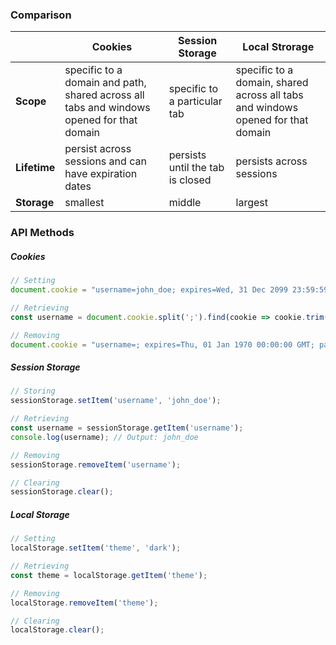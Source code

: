 ### Comparison

|              | **Cookies**                                                                              | **Session Storage**              | **Local Strorage**                                                              |
| ------------ | ---------------------------------------------------------------------------------------- | -------------------------------- | ------------------------------------------------------------------------------- |
| **Scope**    | specific to a domain and path, shared across all tabs and windows opened for that domain | specific to a particular tab     | specific to a domain, shared across all tabs and windows opened for that domain |
| **Lifetime** | persist across sessions and can have expiration dates                                    | persists until the tab is closed | persists across sessions                                                        |
| **Storage**  | smallest                                                                                 | middle                           | largest                                                                         | 

### API Methods

##### Cookies
```javascript
// Setting
document.cookie = "username=john_doe; expires=Wed, 31 Dec 2099 23:59:59 GMT; path=/";

// Retrieving
const username = document.cookie.split(';').find(cookie => cookie.trim().startsWith('username='));

// Removing
document.cookie = "username=; expires=Thu, 01 Jan 1970 00:00:00 GMT; path=/";
```

##### Session Storage
```javascript
// Storing
sessionStorage.setItem('username', 'john_doe');

// Retrieving
const username = sessionStorage.getItem('username');
console.log(username); // Output: john_doe

// Removing
sessionStorage.removeItem('username');

// Clearing
sessionStorage.clear();
```

##### Local Storage
```javascript
// Setting
localStorage.setItem('theme', 'dark');

// Retrieving
const theme = localStorage.getItem('theme');

// Removing
localStorage.removeItem('theme');

// Clearing
localStorage.clear();
```

